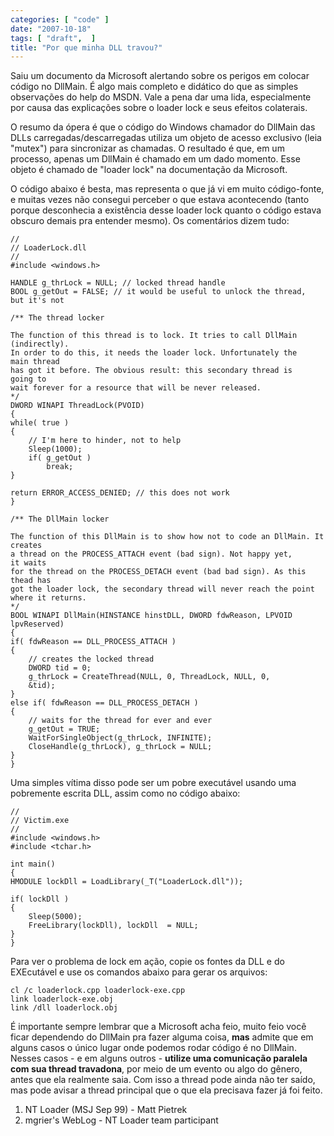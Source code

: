 ```yaml
---
categories: [ "code" ]
date: "2007-10-18"
tags: [ "draft",  ]
title: "Por que minha DLL travou?"
---
```

Saiu um documento da Microsoft alertando sobre os perigos em colocar
código no DllMain. É algo mais completo e didático do que as simples
observações do help do MSDN. Vale a pena dar uma lida, especialmente por
causa das explicações sobre o loader lock e seus efeitos colaterais.

O resumo da ópera é que o código do Windows chamador do DllMain das
DLLs carregadas/descarregadas utiliza um objeto de acesso exclusivo (leia
"mutex") para sincronizar as chamadas. O resultado é que, em um processo,
apenas um DllMain é chamado em um dado momento. Esse objeto é chamado de
"loader lock" na documentação da Microsoft.

O código abaixo é besta, mas representa o que já vi em muito
código-fonte, e muitas vezes não consegui perceber o que estava
acontecendo (tanto porque desconhecia a existência desse loader
lock quanto o código estava obscuro demais pra entender mesmo). Os
comentários dizem tudo:

    //
    // LoaderLock.dll
    //
    #include <windows.h>
    
    HANDLE g_thrLock = NULL; // locked thread handle
    BOOL g_getOut = FALSE; // it would be useful to unlock the thread,
    but it's not
    
    /** The thread locker
    
    The function of this thread is to lock. It tries to call DllMain
    (indirectly). 
    In order to do this, it needs the loader lock. Unfortunately the
    main thread 
    has got it before. The obvious result: this secondary thread is
    going to 
    wait forever for a resource that will be never released.
    */
    DWORD WINAPI ThreadLock(PVOID)
    {
	while( true )
	{
		// I'm here to hinder, not to help
		Sleep(1000);
		if( g_getOut ) 
			break;
	}
    
	return ERROR_ACCESS_DENIED; // this does not work
    }
    
    /** The DllMain locker
    
    The function of this DllMain is to show how not to code an DllMain. It
    creates 
    a thread on the PROCESS_ATTACH event (bad sign). Not happy yet,
    it waits 
    for the thread on the PROCESS_DETACH event (bad bad sign). As this
    thead has 
    got the loader lock, the secondary thread will never reach the point 
    where it returns.
    */
    BOOL WINAPI DllMain(HINSTANCE hinstDLL, DWORD fdwReason, LPVOID
    lpvReserved)
    {
	if( fdwReason == DLL_PROCESS_ATTACH )
	{
		// creates the locked thread
		DWORD tid = 0;
		g_thrLock = CreateThread(NULL, 0, ThreadLock, NULL, 0,
		&tid);
	}
	else if( fdwReason == DLL_PROCESS_DETACH )
	{
		// waits for the thread for ever and ever
		g_getOut = TRUE;
		WaitForSingleObject(g_thrLock, INFINITE);
		CloseHandle(g_thrLock), g_thrLock = NULL;
	}
    } 
    

Uma simples vítima disso pode ser um pobre executável usando uma
pobremente escrita DLL, assim como no código abaixo:

    //
    // Victim.exe
    //
    #include <windows.h>
    #include <tchar.h>
    
    int main()
    {
	HMODULE lockDll = LoadLibrary(_T("LoaderLock.dll"));
    
	if( lockDll )
	{
		Sleep(5000);
		FreeLibrary(lockDll), lockDll  = NULL;
	}
    } 
    

Para ver o problema de lock em ação, copie os fontes da DLL e do
EXEcutável e use os comandos abaixo para gerar os arquivos:

    
    cl /c loaderlock.cpp loaderlock-exe.cpp
    link loaderlock-exe.obj
    link /dll loaderlock.obj

É importante sempre lembrar que a Microsoft acha feio, muito feio você
ficar dependendo do DllMain pra fazer alguma coisa, **mas** admite
que em alguns casos o único lugar onde podemos rodar código é no
DllMain. Nesses casos - e em alguns outros - **utilize uma comunicação
paralela com sua thread travadona**, por meio de um evento ou algo do
gênero, antes que ela realmente saia. Com isso a thread pode ainda não
ter saído, mas pode avisar a thread principal que o que ela precisava
fazer já foi feito.

    
  1. NT Loader (MSJ Sep 99) - Matt Pietrek
  2. mgrier's WebLog - NT Loader team participant

